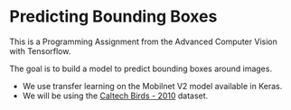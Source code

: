 # Predicting Bounding Boxes

This is a Programming Assignment from the Advanced Computer Vision with Tensorflow.

The goal is to build a model to predict bounding boxes around images.  
- We use transfer learning on the Mobilnet V2 model available in Keras. 
- We will be using the [Caltech Birds - 2010](http://www.vision.caltech.edu/visipedia/CUB-200.html) dataset.
